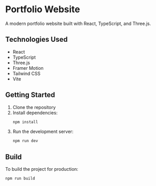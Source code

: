 # Portfolio Website

A modern portfolio website built with React, TypeScript, and Three.js.

## Technologies Used

- React
- TypeScript
- Three.js
- Framer Motion
- Tailwind CSS
- Vite

## Getting Started

1. Clone the repository
2. Install dependencies:
   ```bash
   npm install
   ```
3. Run the development server:
   ```bash
   npm run dev
   ```

## Build

To build the project for production:
```bash
npm run build
``` 
